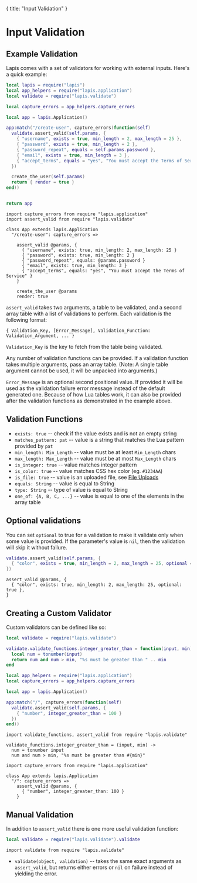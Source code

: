 {
  title: "Input Validation"
}
# Input Validation

## Example Validation

Lapis comes with a set of validators for working with external inputs. Here's a
quick example:

```lua
local lapis = require("lapis")
local app_helpers = require("lapis.application")
local validate = require("lapis.validate")

local capture_errors = app_helpers.capture_errors

local app = lapis.Application()

app:match("/create-user", capture_errors(function(self)
  validate.assert_valid(self.params, {
    { "username", exists = true, min_length = 2, max_length = 25 },
    { "password", exists = true, min_length = 2 },
    { "password_repeat", equals = self.params.password },
    { "email", exists = true, min_length = 3 },
    { "accept_terms", equals = "yes", "You must accept the Terms of Service" }
  })

  create_the_user(self.params)
  return { render = true }
end))


return app

```

```moon
import capture_errors from require "lapis.application"
import assert_valid from require "lapis.validate"

class App extends lapis.Application
  "/create-user": capture_errors =>

    assert_valid @params, {
      { "username", exists: true, min_length: 2, max_length: 25 }
      { "password", exists: true, min_length: 2 }
      { "password_repeat", equals: @params.password }
      { "email", exists: true, min_length: 3 }
      { "accept_terms", equals: "yes", "You must accept the Terms of Service" }
    }

    create_the_user @params
    render: true
```

`assert_valid` takes two arguments, a table to be validated, and a second array
table with a list of validations to perform. Each validation is the following format:

    { Validation_Key, [Error_Message], Validation_Function: Validation_Argument, ... }

`Validation_Key` is the key to fetch from the table being validated.

Any number of validation functions can be provided. If a validation function
takes multiple arguments, pass an array table. (Note: A single table argument
cannot be used, it will be unpacked into arguments.)

`Error_Message` is an optional second positional value. If provided it will be
used as the validation failure error message instead of the default generated
one. Because of how Lua tables work, it can also be provided after the
validation functions as demonstrated in the example above.

## Validation Functions

* `exists: true` -- check if the value exists and is not an empty string
* `matches_pattern: pat` -- value is a string that matches the Lua pattern provided by `pat`
* `min_length: Min_Length` -- value must be at least `Min_Length` chars
* `max_length: Max_Length` -- value must be at most `Max_Length` chars
* `is_integer: true` -- value matches integer pattern
* `is_color: true` -- value matches CSS hex color (eg. `#1234AA`)
* `is_file: true` -- value is an uploaded file, see [File Uploads][0]
* `equals: String` -- value is equal to String
* `type: String` -- type of value is equal to String
* `one_of: {A, B, C, ...}` -- value is equal to one of the elements in the array table

## Optional validations

You can set `optional` to true for a validation to make it validate only when
some value is provided. If the parameter's value is `nil`, then the validation
will skip it without failure.

```lua
validate.assert_valid(self.params, {
  { "color", exists = true, min_length = 2, max_length = 25, optional = true },
})

```

```moon
assert_valid @params, {
  { "color", exists: true, min_length: 2, max_length: 25, optional: true },
}
```

## Creating a Custom Validator

Custom validators can be defined like so:

```lua
local validate = require("lapis.validate")

validate.validate_functions.integer_greater_than = function(input, min)
  local num = tonumber(input)
  return num and num > min, "%s must be greater than " .. min
end

local app_helpers = require("lapis.application")
local capture_errors = app_helpers.capture_errors

local app = lapis.Application()

app:match("/", capture_errors(function(self)
  validate.assert_valid(self.params, {
    { "number", integer_greater_than = 100 }
  })
end))
```

```moon
import validate_functions, assert_valid from require "lapis.validate"

validate_functions.integer_greater_than = (input, min) ->
  num = tonumber input
  num and num > min, "%s must be greater than #{min}"

import capture_errors from require "lapis.application"

class App extends lapis.Application
  "/": capture_errors =>
    assert_valid @params, {
      { "number", integer_greater_than: 100 }
    }
```

## Manual Validation

In addition to `assert_valid` there is one more useful validation function:

```lua
local validate = require("lapis.validate").validate
```

```moon
import validate from require "lapis.validate"
```

* `validate(object, validation)` -- takes the same exact arguments as
  `assert_valid`, but returns either errors or `nil` on failure instead of
  yielding the error.

[0]: utilities.html#file-uploads
